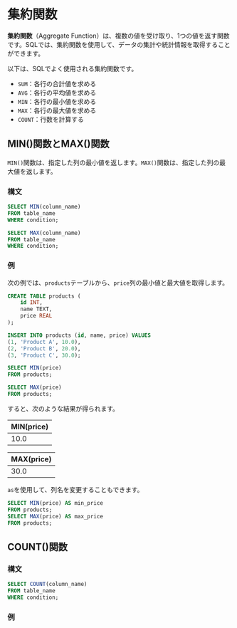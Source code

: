 # 集約関数

**集約関数**（Aggregate Function）は、複数の値を受け取り、1つの値を返す関数です。SQLでは、集約関数を使用して、データの集計や統計情報を取得することができます。

以下は、SQLでよく使用される集約関数です。
- `SUM`：各行の合計値を求める
- `AVG`：各行の平均値を求める
- `MIN`：各行の最小値を求める
- `MAX`：各行の最大値を求める
- `COUNT`：行数を計算する

## MIN()関数とMAX()関数

`MIN()`関数は、指定した列の最小値を返します。`MAX()`関数は、指定した列の最大値を返します。

### 構文

```sql
SELECT MIN(column_name)
FROM table_name
WHERE condition;
```


```sql
SELECT MAX(column_name)
FROM table_name
WHERE condition;
```

### 例

次の例では、`products`テーブルから、`price`列の最小値と最大値を取得します。

```sql
CREATE TABLE products (
    id INT,
    name TEXT,
    price REAL
);

INSERT INTO products (id, name, price) VALUES
(1, 'Product A', 10.0),
(2, 'Product B', 20.0),
(3, 'Product C', 30.0);

SELECT MIN(price)
FROM products;

SELECT MAX(price)
FROM products;
```

すると、次のような結果が得られます。

| MIN(price) |
| ---------- |
| 10.0       |

| MAX(price) |
| ---------- |
| 30.0       |

`as`を使用して、列名を変更することもできます。

```sql
SELECT MIN(price) AS min_price
FROM products;
SELECT MAX(price) AS max_price
FROM products;
```

## COUNT()関数

### 構文

```sql
SELECT COUNT(column_name)
FROM table_name
WHERE condition;
```

### 例

